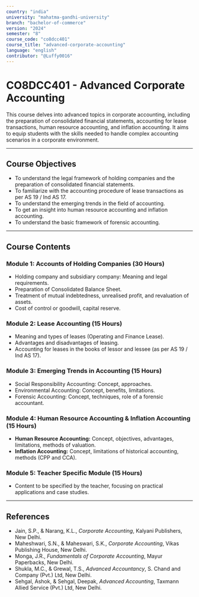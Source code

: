 ```yaml
---
country: "india"
university: "mahatma-gandhi-university"
branch: "bachelor-of-commerce"
version: "2024"
semester: "8"
course_code: "co8dcc401"
course_title: "advanced-corporate-accounting"
language: "english"
contributor: "@Luffy0016"
---
```

# CO8DCC401 - Advanced Corporate Accounting

This course delves into advanced topics in corporate accounting, including the preparation of consolidated financial statements, accounting for lease transactions, human resource accounting, and inflation accounting. It aims to equip students with the skills needed to handle complex accounting scenarios in a corporate environment.

---
## Course Objectives

* To understand the legal framework of holding companies and the preparation of consolidated financial statements.
* To familiarize with the accounting procedure of lease transactions as per AS 19 / Ind AS 17.
* To understand the emerging trends in the field of accounting.
* To get an insight into human resource accounting and inflation accounting.
* To understand the basic framework of forensic accounting.

---
## Course Contents

### Module 1: Accounts of Holding Companies (30 Hours)
* Holding company and subsidiary company: Meaning and legal requirements.
* Preparation of Consolidated Balance Sheet.
* Treatment of mutual indebtedness, unrealised profit, and revaluation of assets.
* Cost of control or goodwill, capital reserve.

### Module 2: Lease Accounting (15 Hours)
* Meaning and types of leases (Operating and Finance Lease).
* Advantages and disadvantages of leasing.
* Accounting for leases in the books of lessor and lessee (as per AS 19 / Ind AS 17).

### Module 3: Emerging Trends in Accounting (15 Hours)
* Social Responsibility Accounting: Concept, approaches.
* Environmental Accounting: Concept, benefits, limitations.
* Forensic Accounting: Concept, techniques, role of a forensic accountant.

### Module 4: Human Resource Accounting & Inflation Accounting (15 Hours)
* **Human Resource Accounting:** Concept, objectives, advantages, limitations, methods of valuation.
* **Inflation Accounting:** Concept, limitations of historical accounting, methods (CPP and CCA).

### Module 5: Teacher Specific Module (15 Hours)
* Content to be specified by the teacher, focusing on practical applications and case studies.

---
## References
* Jain, S.P., & Narang, K.L., *Corporate Accounting*, Kalyani Publishers, New Delhi.
* Maheshwari, S.N., & Maheswari, S.K., *Corporate Accounting*, Vikas Publishing House, New Delhi.
* Monga, J.R., *Fundamentals of Corporate Accounting*, Mayur Paperbacks, New Delhi.
* Shukla, M.C., & Grewal, T.S., *Advanced Accountancy*, S. Chand and Company (Pvt.) Ltd, New Delhi.
* Sehgal, Ashok, & Sehgal, Deepak, *Advanced Accounting*, Taxmann Allied Service (Pvt.) Ltd, New Delhi.